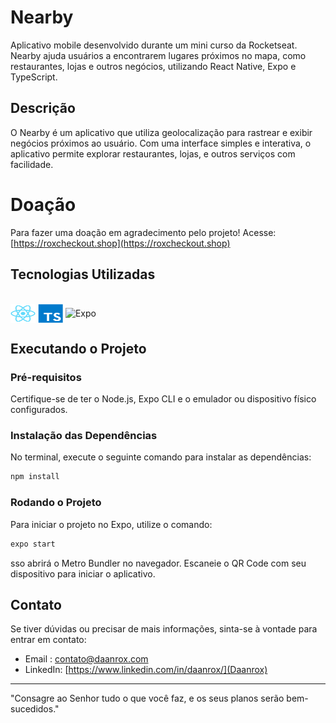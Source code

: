 # Nearby
Aplicativo mobile desenvolvido durante um mini curso da Rocketseat. Nearby ajuda usuários a encontrarem lugares próximos no mapa, como restaurantes, lojas e outros negócios, utilizando React Native, Expo e TypeScript.

## Descrição
O Nearby é um aplicativo que utiliza geolocalização para rastrear e exibir negócios próximos ao usuário. Com uma interface simples e interativa, o aplicativo permite explorar restaurantes, lojas, e outros serviços com facilidade.

# Doação

Para fazer uma doação em agradecimento pelo projeto! Acesse: [https://roxcheckout.shop](https://roxcheckout.shop)


## Tecnologias Utilizadas

<div style="display: inline_block"><br> <img align="center" alt="React Native" height="30" width="40" src="https://raw.githubusercontent.com/devicons/devicon/master/icons/react/react-original.svg"> <img align="center" alt="TypeScript" height="30" width="40" src="https://raw.githubusercontent.com/devicons/devicon/master/icons/typescript/typescript-plain.svg"> <img align="center" alt="Expo" height="30" width="40" src="https://play-lh.googleusercontent.com/algsmuhitlyCU_Yy3IU7-7KYIhCBwx5UJG4Bln-hygBjjlUVCiGo1y8W5JNqYm9WW3s"> </div>




## Executando o Projeto

### Pré-requisitos
Certifique-se de ter o Node.js, Expo CLI e o emulador ou dispositivo físico configurados.

### Instalação das Dependências
No terminal, execute o seguinte comando para instalar as dependências:

```bash
npm install
```

### Rodando o Projeto
Para iniciar o projeto no Expo, utilize o comando:

```bash
expo start
```
sso abrirá o Metro Bundler no navegador. Escaneie o QR Code com seu dispositivo para iniciar o aplicativo.

## Contato
Se tiver dúvidas ou precisar de mais informações, sinta-se à vontade para entrar em contato:
- Email : [contato@daanrox.com](mailto:contato@daanrox.com)
- LinkedIn: [https://www.linkedin.com/in/daanrox/](Daanrox)

--- 

"Consagre ao Senhor tudo o que você faz, e os seus planos serão bem-sucedidos."
